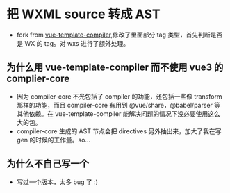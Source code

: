 # 把 WXML source 转成 AST

- fork from [vue-template-compiler](https://github.com/vuejs/vue/tree/dev/packages/vue-template-compiler),修改了里面部分 tag 类型，首先判断是否是 WX 的 tag。对 wxs 进行了额外处理。

## 为什么用 vue-template-compiler 而不使用 vue3 的 complier-core

- 因为 compiler-core 不光包括了 compiler 的功能，还包括一些像 transform 那样的功能，而且 compiler-core 有用到 @vue/share，@babel/parser 等其他依赖。在 vue-template-compiler 能解决问题的情况下没必要使用这么大的包。
- compiler-core 生成的 AST 节点会把 directives 另外抽出来，加大了我在写 gen 的时候的工作量。so...

## 为什么不自己写一个

- 写过一个版本，太多 bug 了 :)
